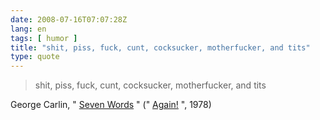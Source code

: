 ```yaml
---
date: 2008-07-16T07:07:28Z
lang: en
tags: [ humor ]
title: "shit, piss, fuck, cunt, cocksucker, motherfucker, and tits"
type: quote
---
```


> shit, piss, fuck, cunt, cocksucker, motherfucker, and tits

George Carlin, " [Seven
Words](http://www.youtube.com/watch?v=GE-lsNuPDd0) " ("
[Again!](http://www.youtube.com/watch?v=Pfm-fe4iosA&t=53m25s) ", 1978)

